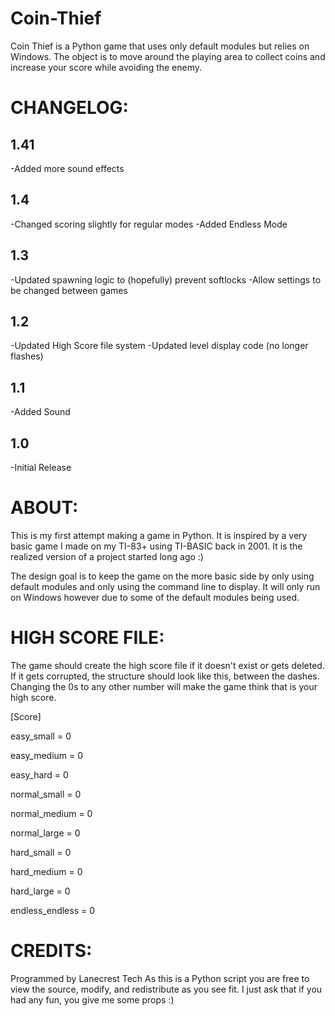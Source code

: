 # Coin-Thief

Coin Thief is a Python game that uses only default modules but relies on Windows. The object is to move around the playing area to collect coins and increase your score while avoiding the enemy.

CHANGELOG:
===
1.41
---
-Added more sound effects

1.4
---
-Changed scoring slightly for regular modes
-Added Endless Mode

1.3
---
-Updated spawning logic to (hopefully) prevent softlocks
-Allow settings to be changed between games

1.2
---
-Updated High Score file system
-Updated level display code (no longer flashes)

1.1
---
-Added Sound

1.0
---
-Initial Release

ABOUT:
===
This is my first attempt making a game in Python. It is inspired 
by a very basic game I made on my TI-83+ using TI-BASIC back in
2001. It is the realized version of a project started long ago :)

The design goal is to keep the game on the more basic side by 
only using default modules and only using the command line to 
display. It will only run on Windows however due to some of the 
default modules being used.

HIGH SCORE FILE:
===
The game should create the high score file if it doesn't exist 
or gets deleted. If it gets corrupted, the structure should 
look like this, between the dashes. Changing the 0s to any
other number will make the game think that is your high score.

[Score]

easy_small = 0

easy_medium = 0

easy_hard = 0

normal_small = 0

normal_medium = 0

normal_large = 0

hard_small = 0

hard_medium = 0

hard_large = 0

endless_endless = 0


CREDITS:
===
Programmed by Lanecrest Tech
As this is a Python script you are free to view the source, 
modify, and redistribute as you see fit. I just ask that if
you had any fun, you give me some props :)
